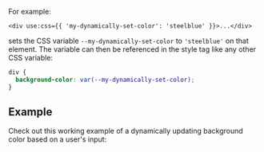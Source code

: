 <script>
  import ColorPickerExample from './ColorPickerExample.svelte';
</script>

For example:

```svelte
<div use:css={{ 'my-dynamically-set-color': 'steelblue' }}>...</div>
```

sets the CSS variable `--my-dynamically-set-color` to `'steelblue'` on that element. The variable can then be referenced in the style tag like any other CSS variable:

```css
div {
  background-color: var(--my-dynamically-set-color);
}
```

## Example

Check out this working example of a dynamically updating background color based on a user's input:

<ColorPickerExample />
